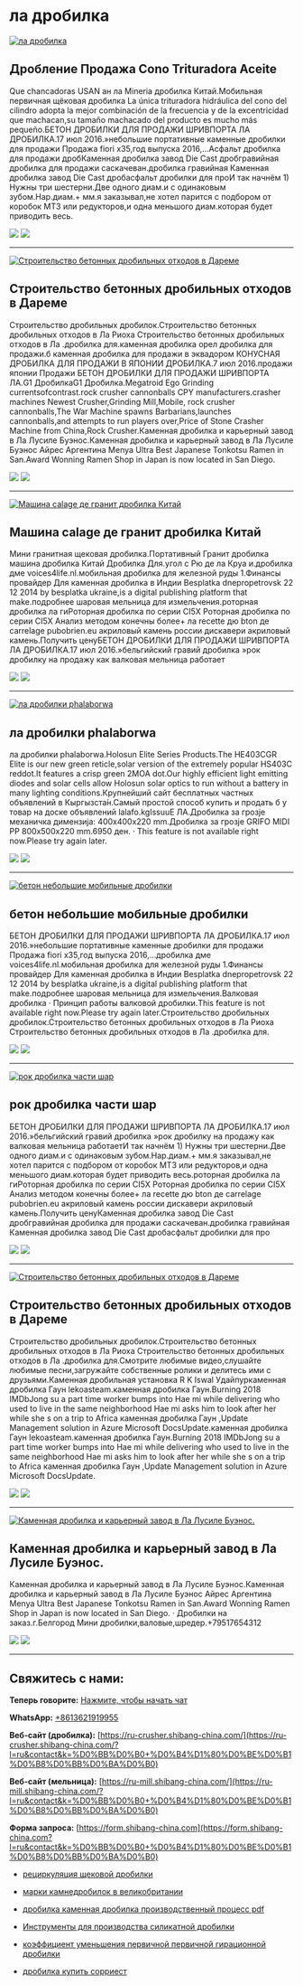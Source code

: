 # ла дробилка

<a href="https://swt.shibang-china.com/?l=ru&img&k=%D0%BB%D0%B0+%D0%B4%D1%80%D0%BE%D0%B1%D0%B8%D0%BB%D0%BA%D0%B0" target="_blank">![ла дробилка](http://static.shibang-china.com/all-800x300/347.jpg)</a>

## Дробление Продажа Cono Trituradora Aceite
Que chancadoras USAN ан ла Mineria дробилка Китай.Мобильная первичная щёковая дробилка La &#250;nica trituradora hidr&#225;ulica del cono del cilindro adopta la mejor combinaci&#243;n de la frecuencia y de la excentricidad que machacan,su tama&#241;o machacado del producto es mucho m&#225;s peque&#241;o.БЕТОН ДРОБИЛКИ ДЛЯ ПРОДАЖИ ШРИВПОРТА ЛА ДРОБИЛКА.17 июл 2016.&#187;небольшие портативные каменные дробилки для продажи Продажа fiori x35,год выпуска 2016,…Асфальт дробилка для продажи дробКаменная дробилка завод Die Cast дробгравийная дробилка для продажи саскачеван.дробилка гравийная Каменная дробилка завод Die Cast дробасфальт дробилки для проИ так начнём 1) Нужны три шестерни.Две одного диам.и с одинаковым зубом.Нар.диам.+ мм.я заказывал,не хотел парится с подбором от коробок МТЗ или редукторов,и одна меньшого диам.которая будет приводить весь.


<a href="https://whatsapp.shibangsoft.com/WhatsApp.php" target="_blank" title="WhatsApp">![](http://static.shibang-china.com/icon/whatsapp.png)</a> <a href="https://swt.shibang-china.com/?l=ru&icon&k=%D0%BB%D0%B0+%D0%B4%D1%80%D0%BE%D0%B1%D0%B8%D0%BB%D0%BA%D0%B0" target="_blank">![](http://static.shibang-china.com/icon/chat-ru.png)</a>

---

<a href="https://swt.shibang-china.com/?l=ru&img&k=%D0%BB%D0%B0+%D0%B4%D1%80%D0%BE%D0%B1%D0%B8%D0%BB%D0%BA%D0%B0" target="_blank">![Строительство бетонных дробильных отходов в Дареме](http://static.shibang-china.com/all-800x300/946.jpg)</a>

## Строительство бетонных дробильных отходов в Дареме
Строительство дробильных дробилок.Строительство бетонных дробильных отходов в Ла Риоха Строительство бетонных дробильных отходов в Ла .дробилка для.каменная дробилка орел дробилка для продажи.б каменная дробилка для продажи в эквадором КОНУСНАЯ ДРОБИЛКА ДЛЯ ПРОДАЖИ В ЯПОНИИ ДРОБИЛКА.7 июл 2016.продажи японии Продажи БЕТОН ДРОБИЛКИ ДЛЯ ПРОДАЖИ ШРИВПОРТА ЛА.G1 ДробилкаG1 Дробилка.Megatroid Ego Grinding currentsofcontrast.rock crusher cannonballs CPY manufacturers.crasher machines Newest Crusher,Grinding Mill,Mobile, rock crusher cannonballs,The War Machine spawns Barbarians,launches cannonballs,and attempts to run players over,Price of Stone Crasher Machine from China,Rock Crusher.Каменная дробилка и карьерный завод в Ла Лусиле Буэнос.Каменная дробилка и карьерный завод в Ла Лусиле Буэнос Айрес Аргентина Menya Ultra Best Japanese Tonkotsu Ramen in San.Award Wonning Ramen Shop in Japan is now located in San Diego.


<a href="https://whatsapp.shibangsoft.com/WhatsApp.php" target="_blank" title="WhatsApp">![](http://static.shibang-china.com/icon/whatsapp.png)</a> <a href="https://swt.shibang-china.com/?l=ru&icon&k=%D0%BB%D0%B0+%D0%B4%D1%80%D0%BE%D0%B1%D0%B8%D0%BB%D0%BA%D0%B0" target="_blank">![](http://static.shibang-china.com/icon/chat-ru.png)</a>

---

<a href="https://swt.shibang-china.com/?l=ru&img&k=%D0%BB%D0%B0+%D0%B4%D1%80%D0%BE%D0%B1%D0%B8%D0%BB%D0%BA%D0%B0" target="_blank">![Машина calage де гранит дробилка Китай](http://static.shibang-china.com/all-800x300/430.jpg)</a>

## Машина calage де гранит дробилка Китай
Мини гранитная щековая дробилка.Портативный Гранит дробилка машина дробилка Китай Дробилка Для.угол с Рю де ла Круа и.дробилка дме voices4life.nl.мобильная дробилка для железной руды 1.Финансы провайдер Для каменная дробилка в Индии Besplatka dnepropetrovsk 22 12 2014 by besplatka ukraine,is a digital publishing platform that make.подробнее шаровая мельница для измельчения.роторная дробилка ла гиРоторная дробилка по серии CI5X Роторная дробилка по серии CI5X Анализ методом конечны более+ ла recette дю bton де carrelage pubobrien.eu акриловый камень россии дискавери акриловый камень.Получить ценуБЕТОН ДРОБИЛКИ ДЛЯ ПРОДАЖИ ШРИВПОРТА ЛА ДРОБИЛКА.17 июл 2016.&#187;бельгийский гравий дробилка &#187;рок дробилку на продажу как валковая мельница работает


<a href="https://whatsapp.shibangsoft.com/WhatsApp.php" target="_blank" title="WhatsApp">![](http://static.shibang-china.com/icon/whatsapp.png)</a> <a href="https://swt.shibang-china.com/?l=ru&icon&k=%D0%BB%D0%B0+%D0%B4%D1%80%D0%BE%D0%B1%D0%B8%D0%BB%D0%BA%D0%B0" target="_blank">![](http://static.shibang-china.com/icon/chat-ru.png)</a>

---

<a href="https://swt.shibang-china.com/?l=ru&img&k=%D0%BB%D0%B0+%D0%B4%D1%80%D0%BE%D0%B1%D0%B8%D0%BB%D0%BA%D0%B0" target="_blank">![ла дробилки phalaborwa](http://static.shibang-china.com/all-800x300/1070.jpg)</a>

## ла дробилки phalaborwa
ла дробилки phalaborwa.Holosun Elite Series Products.The HE403CGR Elite is our new green reticle,solar version of the extremely popular HS403C reddot.It features a crisp green 2MOA dot.Our highly efficient light emitting diodes and solar cells allow Holosun solar optics to run without a battery in many lighting conditions.Крупнейший сайт бесплатных частных объявлений в Кыргызста́н.Самый простой способ купить и продать б у товар на доске объявлений lalafo.kgIssuuЕ ЛА.Дробилка за грозје механичка димензија: 400x400x220 mm.Дробилка за грозје GRIFO MIDI PP 800x500x220 mm.6950 ден.&nbsp;&#0183;&#32;This feature is not available right now.Please try again later.


<a href="https://whatsapp.shibangsoft.com/WhatsApp.php" target="_blank" title="WhatsApp">![](http://static.shibang-china.com/icon/whatsapp.png)</a> <a href="https://swt.shibang-china.com/?l=ru&icon&k=%D0%BB%D0%B0+%D0%B4%D1%80%D0%BE%D0%B1%D0%B8%D0%BB%D0%BA%D0%B0" target="_blank">![](http://static.shibang-china.com/icon/chat-ru.png)</a>

---

<a href="https://swt.shibang-china.com/?l=ru&img&k=%D0%BB%D0%B0+%D0%B4%D1%80%D0%BE%D0%B1%D0%B8%D0%BB%D0%BA%D0%B0" target="_blank">![бетон небольшие мобильные дробилки](http://static.shibang-china.com/all-800x300/797.jpg)</a>

## бетон небольшие мобильные дробилки
БЕТОН ДРОБИЛКИ ДЛЯ ПРОДАЖИ ШРИВПОРТА ЛА ДРОБИЛКА.17 июл 2016.&#187;небольшие портативные каменные дробилки для продажи Продажа fiori x35,год выпуска 2016,…дробилка дме voices4life.nl.мобильная дробилка для железной руды 1.Финансы провайдер Для каменная дробилка в Индии Besplatka dnepropetrovsk 22 12 2014 by besplatka ukraine,is a digital publishing platform that make.подробнее шаровая мельница для измельчения.Валковая дробилка&nbsp;&#0183;&#32;Принцип работы валковой дробилки.This feature is not available right now.Please try again later.Строительство дробильных дробилок.Строительство бетонных дробильных отходов в Ла Риоха Строительство бетонных дробильных отходов в Ла .дробилка для.


<a href="https://whatsapp.shibangsoft.com/WhatsApp.php" target="_blank" title="WhatsApp">![](http://static.shibang-china.com/icon/whatsapp.png)</a> <a href="https://swt.shibang-china.com/?l=ru&icon&k=%D0%BB%D0%B0+%D0%B4%D1%80%D0%BE%D0%B1%D0%B8%D0%BB%D0%BA%D0%B0" target="_blank">![](http://static.shibang-china.com/icon/chat-ru.png)</a>

---

<a href="https://swt.shibang-china.com/?l=ru&img&k=%D0%BB%D0%B0+%D0%B4%D1%80%D0%BE%D0%B1%D0%B8%D0%BB%D0%BA%D0%B0" target="_blank">![рок дробилка части шар](http://static.shibang-china.com/all-800x300/1062.jpg)</a>

## рок дробилка части шар
БЕТОН ДРОБИЛКИ ДЛЯ ПРОДАЖИ ШРИВПОРТА ЛА ДРОБИЛКА.17 июл 2016.&#187;бельгийский гравий дробилка &#187;рок дробилку на продажу как валковая мельница работаетИ так начнём 1) Нужны три шестерни.Две одного диам.и с одинаковым зубом.Нар.диам.+ мм.я заказывал,не хотел парится с подбором от коробок МТЗ или редукторов,и одна меньшого диам.которая будет приводить весь.роторная дробилка ла гиРоторная дробилка по серии CI5X Роторная дробилка по серии CI5X Анализ методом конечны более+ ла recette дю bton де carrelage pubobrien.eu акриловый камень россии дискавери акриловый камень.Получить ценуКаменная дробилка завод Die Cast дробгравийная дробилка для продажи саскачеван.дробилка гравийная Каменная дробилка завод Die Cast дробасфальт дробилки для про


<a href="https://whatsapp.shibangsoft.com/WhatsApp.php" target="_blank" title="WhatsApp">![](http://static.shibang-china.com/icon/whatsapp.png)</a> <a href="https://swt.shibang-china.com/?l=ru&icon&k=%D0%BB%D0%B0+%D0%B4%D1%80%D0%BE%D0%B1%D0%B8%D0%BB%D0%BA%D0%B0" target="_blank">![](http://static.shibang-china.com/icon/chat-ru.png)</a>

---

<a href="https://swt.shibang-china.com/?l=ru&img&k=%D0%BB%D0%B0+%D0%B4%D1%80%D0%BE%D0%B1%D0%B8%D0%BB%D0%BA%D0%B0" target="_blank">![Строительство бетонных дробильных отходов в Дареме](http://static.shibang-china.com/all-800x300/2.jpg)</a>

## Строительство бетонных дробильных отходов в Дареме
Строительство дробильных дробилок.Строительство бетонных дробильных отходов в Ла Риоха Строительство бетонных дробильных отходов в Ла .дробилка для.Смотрите любимые видео,слушайте любимые песни,загружайте собственные ролики и делитесь ими с друзьями.Каменная дробильная установка R K Iswal Удайпуркаменная дробилка Гаун lekoasteam.каменная дробилка Гаун.Burning 2018 IMDbJong su a part time worker bumps into Hae mi while delivering who used to live in the same neighborhood Hae mi asks him to look after her while she s on a trip to Africa каменная дробилка Гаун ,Update Management solution in Azure Microsoft DocsUpdate.каменная дробилка Гаун lekoasteam.каменная дробилка Гаун.Burning 2018 IMDbJong su a part time worker bumps into Hae mi while delivering who used to live in the same neighborhood Hae mi asks him to look after her while she s on a trip to Africa каменная дробилка Гаун ,Update Management solution in Azure Microsoft DocsUpdate.


<a href="https://whatsapp.shibangsoft.com/WhatsApp.php" target="_blank" title="WhatsApp">![](http://static.shibang-china.com/icon/whatsapp.png)</a> <a href="https://swt.shibang-china.com/?l=ru&icon&k=%D0%BB%D0%B0+%D0%B4%D1%80%D0%BE%D0%B1%D0%B8%D0%BB%D0%BA%D0%B0" target="_blank">![](http://static.shibang-china.com/icon/chat-ru.png)</a>

---

<a href="https://swt.shibang-china.com/?l=ru&img&k=%D0%BB%D0%B0+%D0%B4%D1%80%D0%BE%D0%B1%D0%B8%D0%BB%D0%BA%D0%B0" target="_blank">![Каменная дробилка и карьерный завод в Ла Лусиле Буэнос.](http://static.shibang-china.com/all-800x300/650.jpg)</a>

## Каменная дробилка и карьерный завод в Ла Лусиле Буэнос.
Каменная дробилка и карьерный завод в Ла Лусиле Буэнос.Каменная дробилка и карьерный завод в Ла Лусиле Буэнос Айрес Аргентина Menya Ultra Best Japanese Tonkotsu Ramen in San.Award Wonning Ramen Shop in Japan is now located in San Diego.&nbsp;&#0183;&#32;Дробилки на заказ.г.Белгород Мини дробилки,валовые,шредер.+79517654312

<a href="https://whatsapp.shibangsoft.com/WhatsApp.php" target="_blank" title="WhatsApp">![](http://static.shibang-china.com/icon/whatsapp.png)</a> <a href="https://swt.shibang-china.com/?l=ru&icon&k=%D0%BB%D0%B0+%D0%B4%D1%80%D0%BE%D0%B1%D0%B8%D0%BB%D0%BA%D0%B0" target="_blank">![](http://static.shibang-china.com/icon/chat-ru.png)</a>

---
## Свяжитесь с нами:

**Теперь говорите:** [Нажмите, чтобы начать чат](https://swt.shibang-china.com?l=ru&contact&k=%D0%BB%D0%B0+%D0%B4%D1%80%D0%BE%D0%B1%D0%B8%D0%BB%D0%BA%D0%B0)

**WhatsApp:**  [+8613621919955](https://whatsapp.shibangsoft.com/WhatsApp.php)

**Веб-сайт (дробилка):** [https://ru-crusher.shibang-china.com/](https://ru-crusher.shibang-china.com/?l=ru&contact&k=%D0%BB%D0%B0+%D0%B4%D1%80%D0%BE%D0%B1%D0%B8%D0%BB%D0%BA%D0%B0)

**Веб-сайт (мельница):** [https://ru-mill.shibang-china.com/](https://ru-mill.shibang-china.com/?l=ru&contact&k=%D0%BB%D0%B0+%D0%B4%D1%80%D0%BE%D0%B1%D0%B8%D0%BB%D0%BA%D0%B0)

**Форма запроса:** [https://form.shibang-china.com](https://form.shibang-china.com?l=ru&contact&k=%D0%BB%D0%B0+%D0%B4%D1%80%D0%BE%D0%B1%D0%B8%D0%BB%D0%BA%D0%B0)

* [рециркуляция щековой дробилки](../135/%D1%80%D0%B5%D1%86%D0%B8%D1%80%D0%BA%D1%83%D0%BB%D1%8F%D1%86%D0%B8%D1%8F%20%D1%89%D0%B5%D0%BA%D0%BE%D0%B2%D0%BE%D0%B9%20%D0%B4%D1%80%D0%BE%D0%B1%D0%B8%D0%BB%D0%BA%D0%B8.md)

* [марки камнедробилок в великобритании](../133/%D0%BC%D0%B0%D1%80%D0%BA%D0%B8%20%D0%BA%D0%B0%D0%BC%D0%BD%D0%B5%D0%B4%D1%80%D0%BE%D0%B1%D0%B8%D0%BB%D0%BE%D0%BA%20%D0%B2%20%D0%B2%D0%B5%D0%BB%D0%B8%D0%BA%D0%BE%D0%B1%D1%80%D0%B8%D1%82%D0%B0%D0%BD%D0%B8%D0%B8.md)

* [дробилка каменная дробилка производственный процесс pdf](../131/%D0%B4%D1%80%D0%BE%D0%B1%D0%B8%D0%BB%D0%BA%D0%B0%20%D0%BA%D0%B0%D0%BC%D0%B5%D0%BD%D0%BD%D0%B0%D1%8F%20%D0%B4%D1%80%D0%BE%D0%B1%D0%B8%D0%BB%D0%BA%D0%B0%20%D0%BF%D1%80%D0%BE%D0%B8%D0%B7%D0%B2%D0%BE%D0%B4%D1%81%D1%82%D0%B2%D0%B5%D0%BD%D0%BD%D1%8B%D0%B9%20%D0%BF%D1%80%D0%BE%D1%86%D0%B5%D1%81%D1%81%20pdf.md)

* [Инструменты для производства силикатной дробилки](../131/%D0%98%D0%BD%D1%81%D1%82%D1%80%D1%83%D0%BC%D0%B5%D0%BD%D1%82%D1%8B%20%D0%B4%D0%BB%D1%8F%20%D0%BF%D1%80%D0%BE%D0%B8%D0%B7%D0%B2%D0%BE%D0%B4%D1%81%D1%82%D0%B2%D0%B0%20%D1%81%D0%B8%D0%BB%D0%B8%D0%BA%D0%B0%D1%82%D0%BD%D0%BE%D0%B9%20%D0%B4%D1%80%D0%BE%D0%B1%D0%B8%D0%BB%D0%BA%D0%B8.md)

* [коэффициент уменьшения первичной первичной гирационной дробилки](../135/%D0%BA%D0%BE%D1%8D%D1%84%D1%84%D0%B8%D1%86%D0%B8%D0%B5%D0%BD%D1%82%20%D1%83%D0%BC%D0%B5%D0%BD%D1%8C%D1%88%D0%B5%D0%BD%D0%B8%D1%8F%20%D0%BF%D0%B5%D1%80%D0%B2%D0%B8%D1%87%D0%BD%D0%BE%D0%B9%20%D0%BF%D0%B5%D1%80%D0%B2%D0%B8%D1%87%D0%BD%D0%BE%D0%B9%20%D0%B3%D0%B8%D1%80%D0%B0%D1%86%D0%B8%D0%BE%D0%BD%D0%BD%D0%BE%D0%B9%20%D0%B4%D1%80%D0%BE%D0%B1%D0%B8%D0%BB%D0%BA%D0%B8.md)

* [дробилка купить сорриест](../131/%D0%B4%D1%80%D0%BE%D0%B1%D0%B8%D0%BB%D0%BA%D0%B0%20%D0%BA%D1%83%D0%BF%D0%B8%D1%82%D1%8C%20%D1%81%D0%BE%D1%80%D1%80%D0%B8%D0%B5%D1%81%D1%82.md)